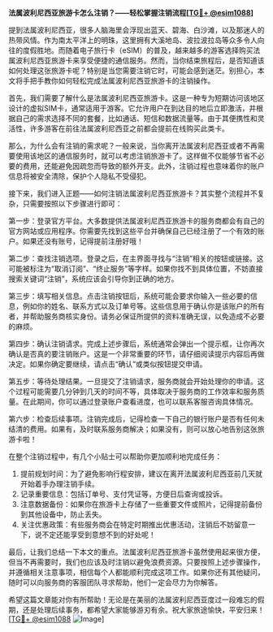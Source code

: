 **法属波利尼西亚旅游卡怎么注销？——轻松掌握注销流程[[TG💪+ @esim1088](https://t.me/s/esim1088)]**

提到法属波利尼西亚，很多人脑海里会浮现出蓝天、碧海、白沙滩，以及那迷人的热带风情。作为南太平洋上的明珠，这里拥有大溪地岛、波拉波拉岛等众多令人向往的度假胜地。而随着电子旅行卡（eSIM）的普及，越来越多的游客选择购买法属波利尼西亚旅游卡来享受便捷的通信服务。然而，当你结束旅程后，是否知道该如何处理这张旅游卡呢？特别是当您需要注销它时，可能会感到迷茫。别担心，本文将手把手教你如何轻松完成法属波利尼西亚旅游卡的注销操作。

首先，我们需要了解什么是法属波利尼西亚旅游卡。这是一种专为短期访问该地区设计的虚拟SIM卡，通常适用于游客。它允许用户在到达目的地后立即激活，并根据自己的需求选择不同的套餐，比如通话、短信和数据流量等。由于其便携性和灵活性，许多游客在前往法属波利尼西亚之前都会提前在线购买此类卡。

那么，为什么会有注销的需求呢？一般来说，当你离开法属波利尼西亚或者不再需要使用该地区的通信服务时，就可以考虑注销旅游卡了。这样做不仅能够节省不必要的费用，还能避免因疏忽而导致的额外开支。此外，注销过程也意味着你的账户信息将被安全清除，保护个人隐私不受侵犯。

接下来，我们进入正题——如何注销法属波利尼西亚旅游卡？其实整个流程并不复杂，只需要按照以下步骤进行即可：

第一步：登录官方平台。大多数提供法属波利尼西亚旅游卡的服务商都会有自己的官方网站或应用程序。你需要先找到这些平台并确保自己已经注册了一个有效的账户。如果还没有账号，记得提前注册好哦！

第二步：查找注销选项。登录之后，在主界面寻找与“注销”相关的按钮或链接。这可能被标注为“取消订阅”、“终止服务”等字样。如果你找不到具体位置，不妨直接搜索关键词“注销”，系统应该会引导你到正确的地方。

第三步：填写相关信息。点击注销按钮后，系统可能会要求你输入一些必要的信息，例如你的姓名、联系方式以及订单号等。这些信息用于确认你是该账户的所有者，并帮助服务商核实身份。请务必保证所提供的资料准确无误，以免造成不必要的麻烦。

第四步：确认注销请求。完成上述步骤后，系统通常会弹出一个提示框，让你再次确认是否真的要注销账户。这是一个非常重要的环节，请仔细阅读提示内容后再做决定。如果你确定要继续，请点击“确认”或类似按钮提交申请。

第五步：等待处理结果。一旦提交了注销请求，服务商就会开始处理你的申请。这个过程可能需要几分钟到几天的时间不等，具体取决于服务商的工作效率和服务质量。在此期间，你可以通过登录账户查看进度，也可以联系客服咨询具体情况。

第六步：检查后续事项。注销完成后，记得检查一下自己的银行账户是否有任何未结清的费用。如果有，及时联系服务商解决；如果没有，则可以放心地告别这张旅游卡啦！

在整个注销过程中，有几个小贴士可以帮助你更加顺利地完成任务：

1. 提前规划时间：为了避免影响行程安排，建议在离开法属波利尼西亚前几天就开始着手办理注销手续。
2. 记录重要信息：包括订单号、支付凭证等，方便日后查询或投诉。
3. 注意数据备份：如果你在旅游卡上存储了一些重要文件或照片，记得提前备份到其他设备中，防止丢失。
4. 关注优惠政策：有些服务商会在特定时期推出优惠活动，注销后不妨留意一下，说不定还能享受到意想不到的好处呢！

最后，让我们总结一下本文的重点。法属波利尼西亚旅游卡虽然使用起来很方便，但当不再需要时，我们也应该及时注销以避免浪费资源。只要按照上述步骤操作，并遵循相关注意事项，相信每个人都能顺利完成这项工作。如果你还有其他疑问，随时可以向服务商的客服团队寻求帮助，他们一定会尽力为你解答。

希望这篇文章能对你有所帮助！无论是在美丽的法属波利尼西亚度过一段难忘的假期，还是处理后续事务，都希望大家能够游刃有余。祝大家旅途愉快，平安归来！[[TG💪+ @esim1088](https://t.me/s/esim1088) ![Image](https://i.postimg.cc/4NQfJmqS/Snipaste-2025-05-13-00-14-12.png)]